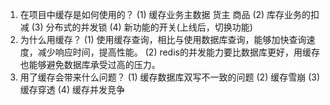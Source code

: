 1. 在项目中缓存是如何使用的？
(1) 缓存业务主数据 货主 商品
(2) 库存业务的扣减
(3) 分布式的并发锁
(4) 新功能的开关(上线后，切换功能)
2. 为什么用缓存？
(1) 使用缓存查询，相比与使用数据库查询，能够加快查询速度，减少响应时间，提高性能。
(2) redis的并发能力要比数据库更好，用缓存也能够避免数据库承受过高的压力。
3. 用了缓存会带来什么问题？
(1) 缓存数据库双写不一致的问题
(2) 缓存雪崩
(3) 缓存穿透
(4) 缓存并发竞争
